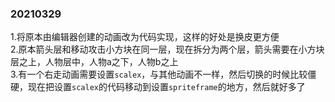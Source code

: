 ### 20210329
1.将原本由编辑器创建的动画改为代码实现，这样的好处是换皮更方便<br>
2.原本箭头层和移动攻击小方块在同一层，现在拆分为两个层，箭头需要在小方块层之上，人物层中，人物a之下，人物b之上<br>
3.有一个右走动画需要设置`scalex`，与其他动画不一样，然后切换的时候比较僵硬，现在把设置`scalex`的代码移动到设置`spriteframe`的地方，然后就好多了<br>
